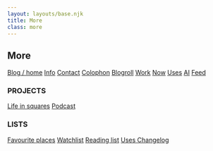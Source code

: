 ```yaml
---
layout: layouts/base.njk
title: More
class: more
---
```


## More
<a class="postlist-item" href="/">Blog / home</a>
<a class="postlist-item" href="/info/">Info</a>
<a class="postlist-item" href="/info/#contact">Contact</a>
<a class="postlist-item" href="/colophon">Colophon</a>
<a class="postlist-item" href="/blogroll">Blogroll</a>
<a class="postlist-item" href="/work">Work</a>
<a class="postlist-item" href="/now">Now</a>
<a class="postlist-item" href="/uses">Uses</a>
<a class="postlist-item" href="/ai">AI</a>
<a class="postlist-item" href="/feed/feed.xml">Feed</a>

### PROJECTS
<a class="postlist-item" href="/life">Life in squares</a>
<a class="postlist-item" href="/podcast">Podcast</a>

### LISTS
<a class="postlist-item" href="https://maps.app.goo.gl/b2qmfe9Q9S2GELv57">Favourite places</a>
<a class="postlist-item" href="https://docs.google.com/spreadsheets/d/1c5oEbX0dEm2P6ZYOsotnEDncwUg4Jva1y1vjaHv_ikY/edit?usp=sharing">Watchlist</a>
<a class="postlist-item" href="https://docs.google.com/spreadsheets/d/1Jtd3gT4gG6PQZb37tgnpJ4kcDENaWyuZjo0YFuAgbxU/edit?usp=sharing">Reading list</a>
<a class="postlist-item" href="https://docs.google.com/spreadsheets/d/1YgW6IK6FAjX-51MzkW90SjE9GOXSTCfrzGgVIfie01E/edit?usp=sharing">Uses Changelog</a>